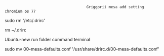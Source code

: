                                          Griggorii mesa add setting chromium os 77

sudo rm '/etc/.drirc'

rm ~/.drirc

Ubuntu-new run folder command terminal

sudo mv 00-mesa-defaults.conf '/usr/share/drirc.d/00-mesa-defaults.conf'

